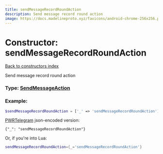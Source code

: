 ```yaml
---
title: sendMessageRecordRoundAction
description: Send message record round action
image: https://docs.madelineproto.xyz/favicons/android-chrome-256x256.png
---
```

# Constructor: sendMessageRecordRoundAction  
[Back to constructors index](index.md)



Send message record round action




### Type: [SendMessageAction](../types/SendMessageAction.md)


### Example:

```php
$sendMessageRecordRoundAction = ['_' => 'sendMessageRecordRoundAction'];
```  

[PWRTelegram](https://pwrtelegram.xyz) json-encoded version:

```
{"_": "sendMessageRecordRoundAction"}
```


Or, if you're into Lua:

```lua
sendMessageRecordRoundAction={_='sendMessageRecordRoundAction'}

```


